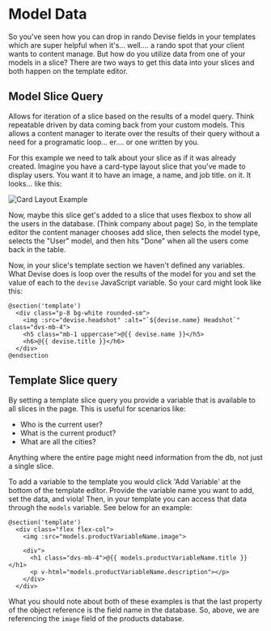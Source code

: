 # Model Data

So you've seen how you can drop in rando Devise fields in your templates which are super helpful when it's... well.... a rando spot that your client wants to content manage. But how do you utilize data from one of your models in a slice? There are two ways to get this data into your slices and both happen on the template editor.

## Model Slice Query

Allows for iteration of a slice based on the results of a model query. Think repeatable driven by data coming back from your custom models. This allows a content manager to iterate over the results of their query without a need for a programatic loop... er.... or one written by you.

For this example we need to talk about your slice as if it was already created. Imagine you have a card-type layout slice that you've made to display users. You want it to have an image, a name, and job title. on it. It looks... like this:

![Card Layout Example](https://github.com/devisephp/cms/raw/v2-dev/docs/imgs/card-example.jpg "Card Layout Example")

Now, maybe this slice get's added to a slice that uses flexbox to show all the users in the database. (Think company about page) So, in the template editor the content manager chooses add slice, then selects the model type, selects the "User" model, and then hits "Done" when all the users come back in the table.

Now, in your slice's template section we haven't defined any variables. What Devise does is loop over the results of the model for you and set the value of each to the ```devise``` JavaScript variable. So your card might look like this:

```
@section('template')
  <div class="p-8 bg-white rounded-sm">
    <img :src="devise.headshot" :alt="`${devise.name} Headshot`" class="dvs-mb-4">
    <h5 class="mb-1 uppercase">@{{ devise.name }}</h5>
    <h6>@{{ devise.title }}</h6>
  </div>
@endsection
```

## Template Slice query

By setting a template slice query you provide a variable that is available to all slices in the page. This is useful for scenarios like:

* Who is the current user?
* What is the current product?
* What are all the cities?

Anything where the entire page might need information from the db, not just a single slice.

To add a variable to the template you would click 'Add Variable' at the bottom of the template editor. Provide the variable name you want to add, set the data, and viola! Then, in your template you can access that data through the ```models``` variable. See below for an example:

```
@section('template')
  <div class="flex flex-col">
    <img :src="models.productVariableName.image">

    <div">
      <h1 class="dvs-mb-4">@{{ models.productVariableName.title }}</h1>
      <p v-html="models.productVariableName.description"></p>
    </div>
  </div>
```

What you should note about both of these examples is that the last property of the object reference is the field name in the database. So, above, we are referencing the ```image``` field of the products database.
